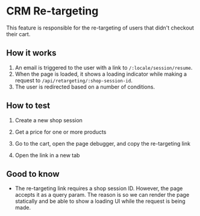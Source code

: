 # CRM Re-targeting

This feature is responsible for the re-targeting of users that didn't checkout their cart.

## How it works

1. An email is triggered to the user with a link to `/:locale/session/resume`.
2. When the page is loaded, it shows a loading indicator while making a request to `/api/retargeting/:shop-session-id`.
3. The user is redirected based on a number of conditions.

## How to test

1. Create a new shop session

2. Get a price for one or more products

3. Go to the cart, open the page debugger, and copy the re-targeting link

4. Open the link in a new tab

## Good to know

- The re-targeting link requires a shop session ID. However, the page accepts it as a query param. The reason is so we can render the page statically and be able to show a loading UI while the request is being made.
